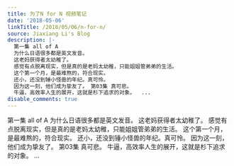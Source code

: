 ```yaml
---
title: 为了N for N 视频笔记
date: '2018-05-06'
linkTitle: /2018/05/06/n-for-n/
source: Jiaxiang Li's Blog
description: |-
  第一集 all of A
  为什么日语很多都是英文发音。
  这老妈获得者太幼稚了。
  感觉有点脱离现实，但是真的是老妈太幼稚，只能姐姐管弟弟的生活。
  这个第一个月，是最难熬的，符合现实。
  还小，还没到锤小怪兽的年纪。真可怜。
  因为这一刻，他们成为挚友了。 第03集 真可悲。
  牛逼，高效率人生的展开，这就是杉下追求的对象。  ...
disable_comments: true
---
```

第一集 all of A
为什么日语很多都是英文发音。
这老妈获得者太幼稚了。
感觉有点脱离现实，但是真的是老妈太幼稚，只能姐姐管弟弟的生活。
这个第一个月，是最难熬的，符合现实。
还小，还没到锤小怪兽的年纪。真可怜。
因为这一刻，他们成为挚友了。 第03集 真可悲。
牛逼，高效率人生的展开，这就是杉下追求的对象。  ...
